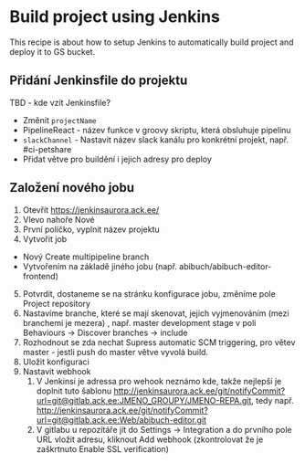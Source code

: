# Build project using Jenkins

This recipe is about how to setup Jenkins to automatically build project and deploy it to GS bucket.

## Přidání Jenkinsfile do projektu
TBD - kde vzít Jenkinsfile?

* Změnit `projectName`
* PipelineReact - název funkce v groovy skriptu, která obsluhuje pipelinu
* `slackChannel` - Nastavit název slack kanálu pro konkrétní projekt, např. #ci-petshare
* Přidat větve pro buildění i jejich adresy pro deploy

## Založení nového jobu

1. Otevřít https://jenkinsaurora.ack.ee/
2. Vlevo nahoře Nové
3. První políčko, vyplnit název projektu
4. Vytvořit job
  * Nový Create multipipeline branch
  * Vytvořením na základě jiného jobu (např. abibuch/abibuch-editor-frontend)
5. Potvrdit, dostaneme se na stránku konfigurace jobu, změníme pole Project repository
6. Nastavíme branche, které se mají skenovat, jejich vyjmenováním (mezi branchemi je mezera) , např. master development stage v poli Behaviours -> Discover branches -> include
7. Rozhodnout se zda nechat Supress automatic SCM triggering, pro větev master - jestli push do master větve vyvolá build.
8. Uložit konfiguraci
9. Nastavit webhook
   1. V Jenkinsi je adressa pro wehook neznámo kde, takže nejlepší je doplnit tuto šablonu http://jenkinsaurora.ack.ee/git/notifyCommit?url=git@gitlab.ack.ee:JMENO_GROUPY/JMENO-REPA.git, tedy např. http://jenkinsaurora.ack.ee/git/notifyCommit?url=git@gitlab.ack.ee:Web/abibuch-editor.git
   2. V gitlabu u repozitáře jít do Settings -> Integration a do prvního pole URL vložit adresu, kliknout Add webhook (zkontrolovat že je zaškrtnuto Enable SSL verification)




